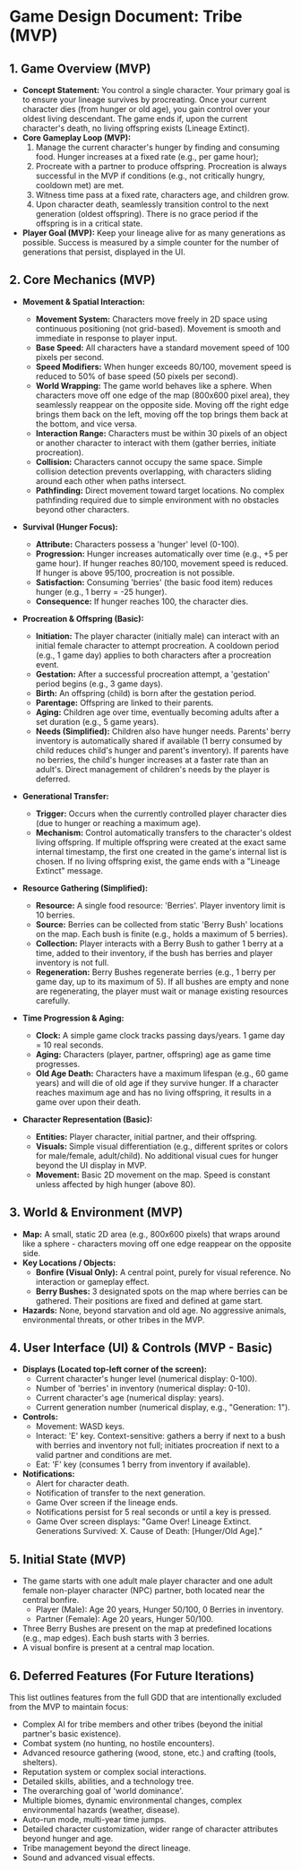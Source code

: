 # Game Design Document: Tribe (MVP)

## 1. Game Overview (MVP)

- **Concept Statement:** You control a single character. Your primary goal is to ensure your lineage survives by procreating. Once your current character dies (from hunger or old age), you gain control over your oldest living descendant. The game ends if, upon the current character's death, no living offspring exists (Lineage Extinct).
- **Core Gameplay Loop (MVP):**
  1.  Manage the current character's hunger by finding and consuming food. Hunger increases at a fixed rate (e.g., per game hour);
  2.  Procreate with a partner to produce offspring. Procreation is always successful in the MVP if conditions (e.g., not critically hungry, cooldown met) are met.
  3.  Witness time pass at a fixed rate, characters age, and children grow.
  4.  Upon character death, seamlessly transition control to the next generation (oldest offspring). There is no grace period if the offspring is in a critical state.
- **Player Goal (MVP):** Keep your lineage alive for as many generations as possible. Success is measured by a simple counter for the number of generations that persist, displayed in the UI.

## 2. Core Mechanics (MVP)

- **Movement & Spatial Interaction:**
  - **Movement System:** Characters move freely in 2D space using continuous positioning (not grid-based). Movement is smooth and immediate in response to player input.
  - **Base Speed:** All characters have a standard movement speed of 100 pixels per second.
  - **Speed Modifiers:** When hunger exceeds 80/100, movement speed is reduced to 50% of base speed (50 pixels per second).
  - **World Wrapping:** The game world behaves like a sphere. When characters move off one edge of the map (800x600 pixel area), they seamlessly reappear on the opposite side. Moving off the right edge brings them back on the left, moving off the top brings them back at the bottom, and vice versa.
  - **Interaction Range:** Characters must be within 30 pixels of an object or another character to interact with them (gather berries, initiate procreation).
  - **Collision:** Characters cannot occupy the same space. Simple collision detection prevents overlapping, with characters sliding around each other when paths intersect.
  - **Pathfinding:** Direct movement toward target locations. No complex pathfinding required due to simple environment with no obstacles beyond other characters.

- **Survival (Hunger Focus):**
  - **Attribute:** Characters possess a 'hunger' level (0-100).
  - **Progression:** Hunger increases automatically over time (e.g., +5 per game hour). If hunger reaches 80/100, movement speed is reduced. If hunger is above 95/100, procreation is not possible.
  - **Satisfaction:** Consuming 'berries' (the basic food item) reduces hunger (e.g., 1 berry = -25 hunger).
  - **Consequence:** If hunger reaches 100, the character dies.

- **Procreation & Offspring (Basic):**
  - **Initiation:** The player character (initially male) can interact with an initial female character to attempt procreation. A cooldown period (e.g., 1 game day) applies to both characters after a procreation event.
  - **Gestation:** After a successful procreation attempt, a 'gestation' period begins (e.g., 3 game days).
  - **Birth:** An offspring (child) is born after the gestation period.
  - **Parentage:** Offspring are linked to their parents.
  - **Aging:** Children age over time, eventually becoming adults after a set duration (e.g., 5 game years).
  - **Needs (Simplified):** Children also have hunger needs. Parents' berry inventory is automatically shared if available (1 berry consumed by child reduces child's hunger and parent's inventory). If parents have no berries, the child's hunger increases at a faster rate than an adult's. Direct management of children's needs by the player is deferred.

- **Generational Transfer:**
  - **Trigger:** Occurs when the currently controlled player character dies (due to hunger or reaching a maximum age).
  - **Mechanism:** Control automatically transfers to the character's oldest living offspring. If multiple offspring were created at the exact same internal timestamp, the first one created in the game's internal list is chosen. If no living offspring exist, the game ends with a "Lineage Extinct" message.

- **Resource Gathering (Simplified):**
  - **Resource:** A single food resource: 'Berries'. Player inventory limit is 10 berries.
  - **Source:** Berries can be collected from static 'Berry Bush' locations on the map. Each bush is finite (e.g., holds a maximum of 5 berries).
  - **Collection:** Player interacts with a Berry Bush to gather 1 berry at a time, added to their inventory, if the bush has berries and player inventory is not full.
  - **Regeneration:** Berry Bushes regenerate berries (e.g., 1 berry per game day, up to its maximum of 5). If all bushes are empty and none are regenerating, the player must wait or manage existing resources carefully.

- **Time Progression & Aging:**
  - **Clock:** A simple game clock tracks passing days/years. 1 game day = 10 real seconds.
  - **Aging:** Characters (player, partner, offspring) age as game time progresses.
  - **Old Age Death:** Characters have a maximum lifespan (e.g., 60 game years) and will die of old age if they survive hunger. If a character reaches maximum age and has no living offspring, it results in a game over upon their death.

- **Character Representation (Basic):**
  - **Entities:** Player character, initial partner, and their offspring.
  - **Visuals:** Simple visual differentiation (e.g., different sprites or colors for male/female, adult/child). No additional visual cues for hunger beyond the UI display in MVP.
  - **Movement:** Basic 2D movement on the map. Speed is constant unless affected by high hunger (above 80).

## 3. World & Environment (MVP)

- **Map:** A small, static 2D area (e.g., 800x600 pixels) that wraps around like a sphere - characters moving off one edge reappear on the opposite side.
- **Key Locations / Objects:**
  - **Bonfire (Visual Only):** A central point, purely for visual reference. No interaction or gameplay effect.
  - **Berry Bushes:** 3 designated spots on the map where berries can be gathered. Their positions are fixed and defined at game start.
- **Hazards:** None, beyond starvation and old age. No aggressive animals, environmental threats, or other tribes in the MVP.

## 4. User Interface (UI) & Controls (MVP - Basic)

- **Displays (Located top-left corner of the screen):**
  - Current character's hunger level (numerical display: 0-100).
  - Number of 'berries' in inventory (numerical display: 0-10).
  - Current character's age (numerical display: years).
  - Current generation number (numerical display, e.g., "Generation: 1").
- **Controls:**
  - Movement: WASD keys.
  - Interact: 'E' key. Context-sensitive: gathers a berry if next to a bush with berries and inventory not full; initiates procreation if next to a valid partner and conditions are met.
  - Eat: 'F' key (consumes 1 berry from inventory if available).
- **Notifications:**
  - Alert for character death.
  - Notification of transfer to the next generation.
  - Game Over screen if the lineage ends.
  - Notifications persist for 5 real seconds or until a key is pressed.
  - Game Over screen displays: "Game Over! Lineage Extinct. Generations Survived: X. Cause of Death: [Hunger/Old Age]."

## 5. Initial State (MVP)

- The game starts with one adult male player character and one adult female non-player character (NPC) partner, both located near the central bonfire.
  - Player (Male): Age 20 years, Hunger 50/100, 0 Berries in inventory.
  - Partner (Female): Age 20 years, Hunger 50/100.
- Three Berry Bushes are present on the map at predefined locations (e.g., map edges). Each bush starts with 3 berries.
- A visual bonfire is present at a central map location.

## 6. Deferred Features (For Future Iterations)

This list outlines features from the full GDD that are intentionally excluded from the MVP to maintain focus:

- Complex AI for tribe members and other tribes (beyond the initial partner's basic existence).
- Combat system (no hunting, no hostile encounters).
- Advanced resource gathering (wood, stone, etc.) and crafting (tools, shelters).
- Reputation system or complex social interactions.
- Detailed skills, abilities, and a technology tree.
- The overarching goal of 'world dominance'.
- Multiple biomes, dynamic environmental changes, complex environmental hazards (weather, disease).
- Auto-run mode, multi-year time jumps.
- Detailed character customization, wider range of character attributes beyond hunger and age.
- Tribe management beyond the direct lineage.
- Sound and advanced visual effects.